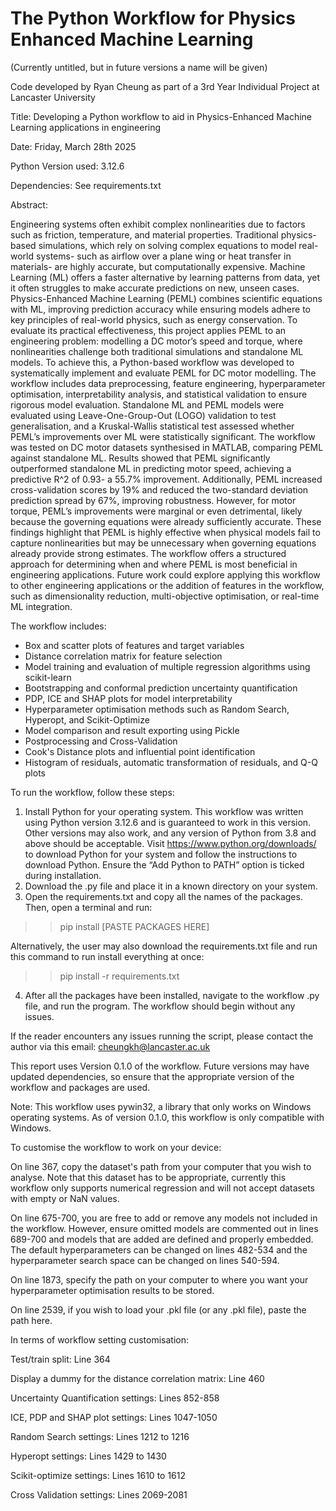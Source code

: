 # The Python Workflow for Physics Enhanced Machine Learning

(Currently untitled, but in future versions a name will be given)

Code developed by Ryan Cheung as part of a 3rd Year Individual Project at Lancaster University

Title: Developing a Python workflow to aid in Physics-Enhanced Machine Learning applications in engineering

Date: Friday, March 28th 2025

Python Version used: 3.12.6

Dependencies: See requirements.txt

Abstract:

Engineering systems often exhibit complex nonlinearities due to factors such as friction, temperature, and material properties. Traditional physics-based simulations, which rely on solving complex equations to model real-world systems- such as airflow over a plane wing or heat transfer in materials- are highly accurate, but computationally expensive. Machine Learning (ML) offers a faster alternative by learning patterns from data, yet it often struggles to make accurate predictions on new, unseen cases. Physics-Enhanced Machine Learning (PEML) combines scientific equations with ML, improving prediction accuracy while ensuring models adhere to key principles of real-world physics, such as energy conservation. To evaluate its practical effectiveness, this project applies PEML to an engineering problem: modelling a DC motor’s speed and torque, where nonlinearities challenge both traditional simulations and standalone ML models.
To achieve this, a Python-based workflow was developed to systematically implement and evaluate PEML for DC motor modelling. The workflow includes data preprocessing, feature engineering, hyperparameter optimisation, interpretability analysis, and statistical validation to ensure rigorous model evaluation. Standalone ML and PEML models were evaluated using Leave-One-Group-Out (LOGO) validation to test generalisation, and a Kruskal-Wallis statistical test assessed whether PEML’s improvements over ML were statistically significant. The workflow was tested on DC motor datasets synthesised in MATLAB, comparing PEML against standalone ML. Results showed that PEML significantly outperformed standalone ML in predicting motor speed, achieving a predictive R^2 of 0.93- a 55.7% improvement. Additionally, PEML increased cross-validation scores by 19% and reduced the two-standard deviation prediction spread by 67%, improving robustness. However, for motor torque, PEML’s improvements were marginal or even detrimental, likely because the governing equations were already sufficiently accurate.
These findings highlight that PEML is highly effective when physical models fail to capture nonlinearities but may be unnecessary when governing equations already provide strong estimates. The workflow offers a structured approach for determining when and where PEML is most beneficial in engineering applications. Future work could explore applying this workflow to other engineering applications or the addition of features in the workflow, such as dimensionality reduction, multi-objective optimisation, or real-time ML integration.

The workflow includes:

- Box and scatter plots of features and target variables
- Distance correlation matrix for feature selection
- Model training and evaluation of multiple regression algorithms using scikit-learn
- Bootstrapping and conformal prediction uncertainty quantification
- PDP, ICE and SHAP plots for model interpretability
- Hyperparameter optimisation methods such as Random Search, Hyperopt, and Scikit-Optimize
- Model comparison and result exporting using Pickle
- Postprocessing and Cross-Validation
- Cook's Distance plots and influential point identification
- Histogram of residuals, automatic transformation of residuals, and Q-Q plots

To run the workflow, follow these steps:
1)	Install Python for your operating system. This workflow was written using Python version 3.12.6 and is guaranteed to work in this version. Other versions may also work, and any version of Python from 3.8 and above should be acceptable.
Visit https://www.python.org/downloads/ to download Python for your system and follow the instructions to download Python. Ensure the “Add Python to PATH” option is ticked during installation.
2)	Download the .py file and place it in a known directory on your system. 
3)	Open the requirements.txt and copy all the names of the packages. Then, open a terminal and run:
>>pip install [PASTE PACKAGES HERE]

Alternatively, the user may also download the requirements.txt file and run this command to run install everything at once:

>>pip install -r requirements.txt

4)	After all the packages have been installed, navigate to the workflow .py file, and run the program. The workflow should begin without any issues.

If the reader encounters any issues running the script, please contact the author via this email: cheungkh@lancaster.ac.uk

This report uses Version 0.1.0 of the workflow. Future versions may have updated dependencies, so ensure that the appropriate version of the workflow and packages are used.

Note: This workflow uses pywin32, a library that only works on Windows operating systems. As of version 0.1.0, this workflow is only compatible with Windows.

To customise the workflow to work on your device:

On line 367, copy the dataset's path from your computer that you wish to analyse. Note that this dataset has to be appropriate, currently this workflow only supports numerical regression and will not accept datasets with empty or NaN values.

On line 675-700, you are free to add or remove any models not included in the workflow. However, ensure omitted models are commented out in lines 689-700 and models that are added are defined and properly embedded. The default hyperparameters can be changed on lines 482-534 and the hyperparameter search space can be changed on lines 540-594.

On line 1873, specify the path on your computer to where you want your hyperparameter optimisation results to be stored.

On line 2539, if you wish to load your .pkl file (or any .pkl file), paste the path here.

In terms of workflow setting customisation:


Test/train split: Line 364

Display a dummy for the distance correlation matrix: Line 460

Uncertainty Quantification settings: Lines 852-858

ICE, PDP and SHAP plot settings: Lines 1047-1050

Random Search settings: Lines 1212 to 1216

Hyperopt settings: Lines 1429 to 1430

Scikit-optimize settings: Lines 1610 to 1612

Cross Validation settings: Lines 2069-2081
